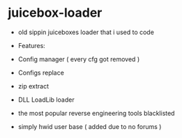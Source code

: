 # juicebox-loader


- old sippin juiceboxes loader that i used to code 

- Features:

- Config manager ( every cfg got removed )

- Configs replace

- zip extract

- DLL LoadLib loader

- the most popular reverse engineering tools blacklisted

- simply hwid user base ( added due to no forums )
